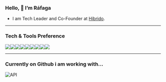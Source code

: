  ### Hello, 👋 I’m Ráfaga 
- I am Tech Leader and Co-Founder at [Híbrido](http://hibrido.com.br). 
--- 

### Tech & Tools Preference

<div style="display:flex">
  <img src ="https://img.shields.io/badge/-HTML5-E34F26?style=flat-square&logo=html5&logoColor=white"> 
  <img src ="https://img.shields.io/badge/-CSS3-1572B6?style=flat&logo=css3&logoColor=white">
  <img src="https://img.shields.io/badge/-JavaScript-eed718?style=flat-square&logo=javascript&logoColor=ffffff">
  <img src="https://img.shields.io/badge/-React-000000?style=flat-square&logo=react&logoColor=00c8ff">
  <img src="http://img.shields.io/badge/-Git-F1502F?style=flat-square&logo=git&logoColor=FFFFFF">
  <img src="http://img.shields.io/badge/-Github-000000?style=flat-square&logo=github&logoColor=FFFFFF">
  <img src="http://img.shields.io/badge/-VS%20Code-007ACC?style=flat-square&logo=visual%20studio%20code&logoColor=white">
  <img src="http://img.shields.io/badge/-MAGENTO 2-EE672F?style=flat-square&logo=magento&logoColor=white">
   <img src="http://img.shields.io/badge/-Terminal-000000?style=flat-square&logo=hyper&logoColor=white">
</div>

--- 
### Currently on Github i am working with...
![API](https://github-readme-stats.vercel.app/api/top-langs/?username=rafagaseo&layout=compact)


